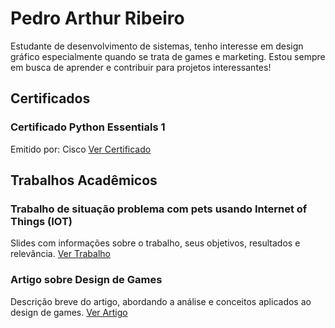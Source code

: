<!DOCTYPE html>
<html lang="pt-BR">

<head>
    <meta charset="UTF-8">
    <meta name="viewport" content="width=device-width, initial-scale=1.0">
    <link rel="stylesheet" href="styles.css">
</head>

<body>
    
# Pedro Arthur Ribeiro
Estudante de desenvolvimento de sistemas, tenho interesse em design gráfico especialmente quando se trata de games e marketing. Estou sempre em busca de aprender e contribuir para projetos interessantes!

## Certificados

### Certificado Python Essentials 1
Emitido por: Cisco
[Ver Certificado](https://www.credly.com/badges/0a4e23f4-a5e9-4d0d-9af8-87d6939b825a)

## Trabalhos Acadêmicos

### Trabalho de situação problema com pets usando Internet of Things (IOT)
Slides com informações sobre o trabalho, seus objetivos, resultados e relevância.
[Ver Trabalho](https://sesisenaispedu.sharepoint.com/sites/2024-SENAI-CTDS-Turma2/_layouts/15/embed.aspx?uniqueId=0b4b39b4-4f5a-4f45-8040-3a76a28fbc49&access_token=v1.eyJzaXRlaWQiOiJhMzI3YWJiYi00OWUzLTRjNzMtOTRjOS1jNGFmZjFmOGMwNmIiLCJhcHBfZGlzcGxheW5hbWUiOiJNaWNyb3NvZnQgVGVhbXMgV2ViIENsaWVudCIsImFwcGlkIjoiNWUzY2U2YzAtMmIxZi00Mjg1LThkNGItNzVlZTc4Nzg3MzQ2IiwiYXVkIjoiMDAwMDAwMDMtMDAwMC0wZmYxLWNlMDAtMDAwMDAwMDAwMDAwL3Nlc2lzZW5haXNwZWR1LnNoYXJlcG9pbnQuY29tQGIxMDUxYzRiLTNiOTQtNDFhYi05NDQxLWU3M2E3MjM0MmZkZCIsImV4cCI6IjE3MjE4NDUwNzkifQ.CgoKBHNuaWQSAjg5EgsImKeAismFlj0QBRoMNDAuMTI2LjQ1LjI4KixrM3pwQ3Y3UVh0b0Z0a1pwcUxzSHo4RTRUYkF6am1wTXVIZDdWTkZ5YXVjPTCHATgBQhChP4HyB_AAUN-LEDwc7CmrShBoYXNoZWRwcm9vZnRva2VucikwaC5mfG1lbWJlcnNoaXB8MTAwMzdmZmU5NmE2YjJlY0BsaXZlLmNvbXoBMoIBEglLHAWxlDurQRGUQec6cjQv3ZIBBVBFRFJPmgEHUklCRUlST6IBIHBlZHJvLmFydGh1ckBwb3J0YWxzZXNpc3Aub3JnLmJyqgEQMTAwMzdGRkU5NkE2QjJFQ7IBKGFsbGZpbGVzLndyaXRlIGdyb3VwLnJlYWQgYWxsc2l0ZXMud3JpdGXIAQE.g4YxOGkk_p8iKm8bs2_1K8y6nYUZO05jimUgVVVDyDA&embed=%7B%22ha%22%3A%22teams%22%2C%22hv%22%3A%22gradebook%22%2C%22hm%22%3A%22view%22%2C%22hp%22%3A%22web%22%2C%22nb%22%3Atrue%7D)

### Artigo sobre Design de Games
Descrição breve do artigo, abordando a análise e conceitos aplicados ao design de games.
[Ver Artigo](link-para-artigo.pdf)

</body>

</html>

